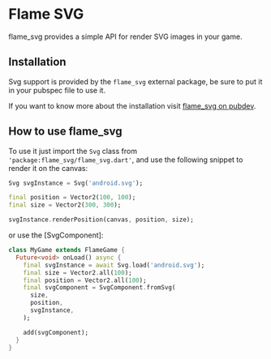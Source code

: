 # Flame SVG

flame_svg provides a simple API for render SVG images in your game.


## Installation

Svg support is provided by the `flame_svg` external package, be sure to put it in your pubspec file
to use it.

If you want to know more about the installation visit [flame_svg on pubdev](https://pub.dev/packages/flame_svg/install).


## How to use flame_svg

To use it just import the `Svg` class from `'package:flame_svg/flame_svg.dart'`, and use the
following snippet to render it on the canvas:

```dart
Svg svgInstance = Svg('android.svg');

final position = Vector2(100, 100);
final size = Vector2(300, 300);

svgInstance.renderPosition(canvas, position, size);
```

or use the [SvgComponent]:

```dart
class MyGame extends FlameGame {
  Future<void> onLoad() async {
    final svgInstance = await Svg.load('android.svg');
    final size = Vector2.all(100);
    final position = Vector2.all(100);
    final svgComponent = SvgComponent.fromSvg(
      size,
      position,
      svgInstance,
    );

    add(svgComponent);
  }
}
```
